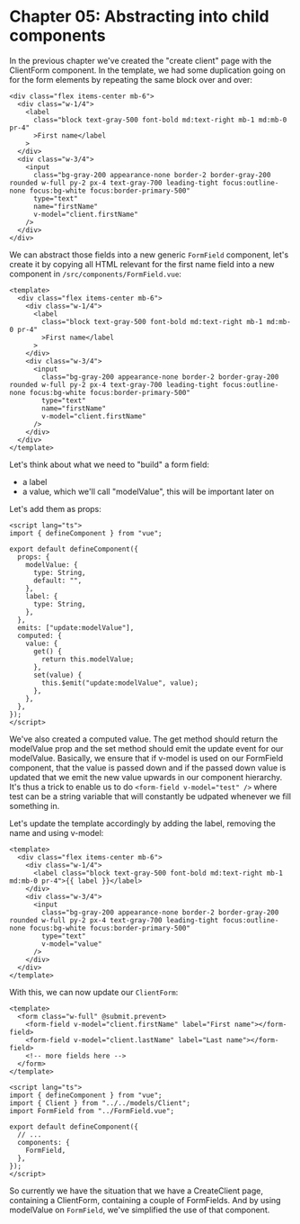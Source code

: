 # Chapter 05: Abstracting into child components

In the previous chapter we've created the "create client" page with the ClientForm component.
In the template, we had some duplication going on for the form elements by repeating the same block over and over:

```
<div class="flex items-center mb-6">
  <div class="w-1/4">
    <label
      class="block text-gray-500 font-bold md:text-right mb-1 md:mb-0 pr-4"
      >First name</label
    >
  </div>
  <div class="w-3/4">
    <input
      class="bg-gray-200 appearance-none border-2 border-gray-200 rounded w-full py-2 px-4 text-gray-700 leading-tight focus:outline-none focus:bg-white focus:border-primary-500"
      type="text"
      name="firstName"
      v-model="client.firstName"
    />
  </div>
</div>
```

We can abstract those fields into a new generic `FormField` component, let's create it by copying all HTML relevant for the first name field into a new component in `/src/components/FormField.vue`:

```
<template>
  <div class="flex items-center mb-6">
    <div class="w-1/4">
      <label
        class="block text-gray-500 font-bold md:text-right mb-1 md:mb-0 pr-4"
        >First name</label
      >
    </div>
    <div class="w-3/4">
      <input
        class="bg-gray-200 appearance-none border-2 border-gray-200 rounded w-full py-2 px-4 text-gray-700 leading-tight focus:outline-none focus:bg-white focus:border-primary-500"
        type="text"
        name="firstName"
        v-model="client.firstName"
      />
    </div>
  </div>
</template>
```

Let's think about what we need to "build" a form field:

- a label
- a value, which we'll call "modelValue", this will be important later on

Let's add them as props:

```
<script lang="ts">
import { defineComponent } from "vue";

export default defineComponent({
  props: {
    modelValue: {
      type: String,
      default: "",
    },
    label: {
      type: String,
    },
  },
  emits: ["update:modelValue"],
  computed: {
    value: {
      get() {
        return this.modelValue;
      },
      set(value) {
        this.$emit("update:modelValue", value);
      },
    },
  },
});
</script>
```

We've also created a computed value.
The get method should return the modelValue prop and the set method should emit the update event for our modelValue.
Basically, we ensure that if v-model is used on our FormField component, that the value is passed down and if the passed down value is updated that we emit the new value upwards in our component hierarchy.
It's thus a trick to enable us to do `<form-field v-model="test" />` where test can be a string variable that will constantly be udpated whenever we fill something in.

Let's update the template accordingly by adding the label, removing the name and using v-model:

```
<template>
  <div class="flex items-center mb-6">
    <div class="w-1/4">
      <label class="block text-gray-500 font-bold md:text-right mb-1 md:mb-0 pr-4">{{ label }}</label>
    </div>
    <div class="w-3/4">
      <input
        class="bg-gray-200 appearance-none border-2 border-gray-200 rounded w-full py-2 px-4 text-gray-700 leading-tight focus:outline-none focus:bg-white focus:border-primary-500"
        type="text"
        v-model="value"
      />
    </div>
  </div>
</template>
```

With this, we can now update our `ClientForm`:

```
<template>
  <form class="w-full" @submit.prevent>
    <form-field v-model="client.firstName" label="First name"></form-field>
    <form-field v-model="client.lastName" label="Last name"></form-field>
    <!-- more fields here -->
  </form>
</template>

<script lang="ts">
import { defineComponent } from "vue";
import { Client } from "../../models/Client";
import FormField from "../FormField.vue";

export default defineComponent({
  // ...
  components: {
    FormField,
  },
});
</script>
```

So currently we have the situation that we have a CreateClient page, containing a ClientForm, containing a couple of FormFields.
And by using modelValue on `FormField`, we've simplified the use of that component.